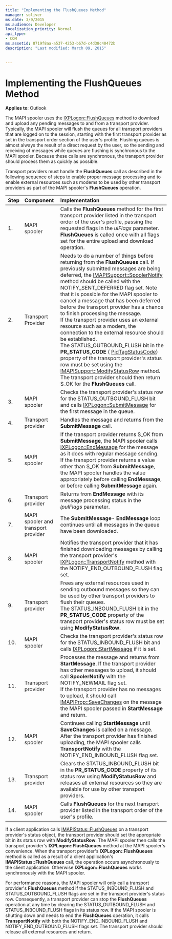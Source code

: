 ```yaml
---
title: "Implementing the FlushQueues Method"
manager: soliver
ms.date: 3/9/2015
ms.audience: Developer
localization_priority: Normal
api_type:
- COM
ms.assetid: 8719f8aa-a537-4253-b67d-c4d38c40472b
description: "Last modified: March 09, 2015"
 
 
---
```


# Implementing the FlushQueues Method

  
  
**Applies to**: Outlook 
  
The MAPI spooler uses the [IXPLogon::FlushQueues](ixplogon-flushqueues.md) method to download and upload any pending messages to and from a transport provider. Typically, the MAPI spooler will flush the queues for all transport providers that are logged on to the session, starting with the first transport provider as set in the transport order section of the user's profile. Flushing queues is almost always the result of a direct request by the user, so the sending and receiving of messages while queues are flushing is synchronous to the MAPI spooler. Because these calls are synchronous, the transport provider should process them as quickly as possible. 
  
Transport providers must handle the **FlushQueues** call as described in the following sequence of steps to enable proper message processing and to enable external resources such as modems to be used by other transport providers as part of the MAPI spooler's **FlushQueues** operation. 
  
|**Step**|**Component**|**Implementation**|
|:-----|:-----|:-----|
|1.  <br/> |MAPI spooler  <br/> |Calls the **FlushQueues** method for the first transport provider listed in the transport order of the user's profile, passing the requested flags in the  _ulFlags_ parameter. **FlushQueues** is called once with all flags set for the entire upload and download operation.  <br/> |
|2.  <br/> |Transport Provider  <br/> |Needs to do a number of things before returning from the **FlushQueues** call. If previously submitted messages are being deferred, the [IMAPISupport::SpoolerNotify](imapisupport-spoolernotify.md) method should be called with the NOTIFY_SENT_DEFERRED flag set. Note that it is possible for the MAPI spooler to cancel a message that has been deferred before the transport provider has a chance to finish processing the message.  <br/> If the transport provider uses an external resource such as a modem, the connection to the external resource should be established.  <br/> The STATUS_OUTBOUND_FLUSH bit in the **PR_STATUS_CODE** ( [PidTagStatusCode](pidtagstatuscode-canonical-property.md)) property of the transport provider's status row must be set using the [IMAPISupport::ModifyStatusRow](imapisupport-modifystatusrow.md) method.  <br/> The transport provider should then return S_OK for the **FlushQueues** call.  <br/> |
|3.  <br/> |MAPI spooler  <br/> |Checks the transport provider's status row for the STATUS_OUTBOUND_FLUSH bit and calls [IXPLogon::SubmitMessage](ixplogon-submitmessage.md) for the first message in the queue.  <br/> |
|4.  <br/> |Transport provider  <br/> |Handles the message and returns from the **SubmitMessage** call.  <br/> |
|5.  <br/> |MAPI spooler  <br/> |If the transport provider returns S_OK from **SubmitMessage**, the MAPI spooler calls [IXPLogon::EndMessage](ixplogon-endmessage.md) for the message as it does with regular message sending.  <br/> If the transport provider returns a value other than S_OK from **SubmitMessage**, the MAPI spooler handles the value appropriately before calling **EndMessage**, or before calling **SubmitMessage** again.  <br/> |
|6.  <br/> |Transport provider  <br/> |Returns from **EndMessage** with its message processing status in the  _lpulFlags_ parameter.  <br/> |
|7.  <br/> |MAPI spooler and transport provider  <br/> |The **SubmitMessage**- **EndMessage** loop continues until all messages in the queue have been downloaded.  <br/> |
|8.  <br/> |MAPI spooler  <br/> |Notifies the transport provider that it has finished downloading messages by calling the transport provider's [IXPLogon::TransportNotify](ixplogon-transportnotify.md) method with the NOTIFY_END_OUTBOUND_FLUSH flag set.  <br/> |
|9.  <br/> |Transport provider  <br/> |Frees any external resources used in sending outbound messages so they can be used by other transport providers to flush their queues.  <br/> The STATUS_INBOUND_FLUSH bit in the **PR_STATUS_CODE** property of the transport provider's status row must be set using **ModifyStatusRow**.  <br/> |
|10.  <br/> |MAPI spooler  <br/> |Checks the transport provider's status row for the STATUS_INBOUND_FLUSH bit and calls [IXPLogon::StartMessage](ixplogon-startmessage.md) if it is set.  <br/> |
|11.  <br/> |Transport provider  <br/> |Processes the message and returns from **StartMessage**. If the transport provider has other messages to upload, it should call **SpoolerNotify** with the NOTIFY_NEWMAIL flag set.  <br/> If the transport provider has no messages to upload, it should call [IMAPIProp::SaveChanges](imapiprop-savechanges.md) on the message the MAPI spooler passed in **StartMessage** and return.  <br/> |
|12.  <br/> |MAPI spooler  <br/> |Continues calling **StartMessage** until **SaveChanges** is called on a message. After the transport provider has finished uploading, the MAPI spooler calls **TransportNotify** with the NOTIFY_END_INBOUND_FLUSH flag set.  <br/> |
|13.  <br/> |Transport provider  <br/> |Clears the STATUS_INBOUND_FLUSH bit in the **PR_STATUS_CODE** property of its status row using **ModifyStatusRow** and releases all external resources so they are available for use by other transport providers.  <br/> |
|14.  <br/> |MAPI spooler  <br/> |Calls **FlushQueues** for the next transport provider listed in the transport order of the user's profile.  <br/> |
   
If a client application calls [IMAPIStatus::FlushQueues](imapistatus-flushqueues.md) on a transport provider's status object, the transport provider should set the appropriate bit in its status row with **ModifyStatusRow**. The MAPI spooler then calls the transport provider's **IXPLogon::FlushQueues** method at the MAPI spooler's convenience. When the transport provider's **IXPLogon::FlushQueues** method is called as a result of a client application's **IMAPIStatus::FlushQueues** call, the operation occurs asynchronously to the client application. Otherwise **IXPLogon::FlushQueues** works synchronously with the MAPI spooler. 
  
For performance reasons, the MAPI spooler will only call a transport provider's **FlushQueues** method if the STATUS_INBOUND_FLUSH and STATUS_OUTBOUND_FLUSH flags are set in the transport provider's status row. Consequently, a transport provider can stop the **FlushQueues** operation at any time by clearing the STATUS_OUTBOUND_FLUSH and STATUS_INBOUND_FLUSH flags in its status row. If the MAPI spooler is shutting down and needs to end the **FlushQueues** operation, it calls **TransportNotify** with both the NOTIFY_END_INBOUND_FLUSH and NOTIFY_END_OUTBOUND_FLUSH flags set. The transport provider should release all external resources and return. 
  

